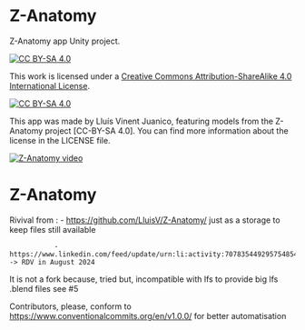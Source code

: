 # Z-Anatomy
Z-Anatomy app Unity project.

[![CC BY-SA 4.0][cc-by-sa-shield]][cc-by-sa]

This work is licensed under a
[Creative Commons Attribution-ShareAlike 4.0 International License][cc-by-sa].

[![CC BY-SA 4.0][cc-by-sa-image]][cc-by-sa]

[cc-by-sa]: http://creativecommons.org/licenses/by-sa/4.0/
[cc-by-sa-image]: https://licensebuttons.net/l/by-sa/4.0/88x31.png
[cc-by-sa-shield]: https://img.shields.io/badge/License-CC%20BY--SA%204.0-lightgrey.svg

This app was made by Lluís Vinent Juanico, featuring models from the Z-Anatomy project [CC-BY-SA 4.0].
You can find more information about the license in the LICENSE file.

[![Z-Anatomy video](https://img.youtube.com/vi/h6NNGB-_cSY/0.jpg)](https://www.youtube.com/watch?v=h6NNGB-_cSY)

# Z-Anatomy
Rivival from :
               - https://github.com/LluisV/Z-Anatomy/ just as a storage to keep files still available

               - https://www.linkedin.com/feed/update/urn:li:activity:7078354492957548544/ -> RDV in August 2024

It is not a fork because, tried but, incompatible with lfs to provide big lfs .blend files see #5

Contributors, please, conform to https://www.conventionalcommits.org/en/v1.0.0/ for better automatisation
